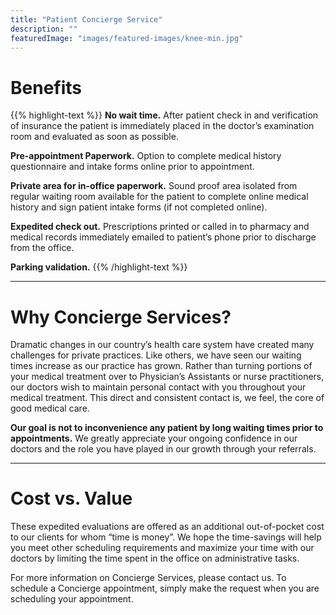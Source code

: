 ```yaml
---
title: "Patient Concierge Service"
description: ""
featuredImage: "images/featured-images/knee-min.jpg"
---
```


# Benefits

{{% highlight-text %}}
**No wait time.** 
After patient check in and verification of insurance the patient is immediately placed in 
the doctor’s examination room and evaluated as soon as possible.

**Pre-appointment Paperwork.** Option to complete medical history questionnaire and intake 
forms online prior to appointment.

**Private area for in-office paperwork.**  Sound proof area isolated from regular waiting 
room available for the patient to complete online medical history and sign patient intake 
forms (if not completed online).

**Expedited check out.**  Prescriptions printed or called in to pharmacy and medical records 
immediately emailed to patient’s phone prior to discharge from the office.

**Parking validation.**
{{% /highlight-text %}}

<hr>

# Why Concierge Services?

Dramatic changes in our country’s health care system have created many challenges for 
private practices. Like others, we have seen our waiting times increase as our practice 
has grown. Rather than turning portions of your medical treatment over to Physician’s 
Assistants or nurse practitioners, our doctors wish to maintain personal contact with you 
throughout your medical treatment.  This direct and consistent contact is, we feel, the 
core of good medical care.

**Our goal is not to inconvenience any patient by long waiting times prior to appointments.** 
We greatly appreciate your ongoing confidence in our doctors and the role you have played 
in our growth through your referrals.

<hr>

# Cost vs. Value

These expedited evaluations are offered as an additional out-of-pocket cost to our 
clients for whom “time is money”. We hope the time-savings will help you meet other 
scheduling requirements and maximize your time with our doctors by limiting the time 
spent in the office on administrative tasks.

For more information on Concierge Services, please contact us. To schedule a Concierge 
appointment, simply make the request when you are scheduling your appointment.
